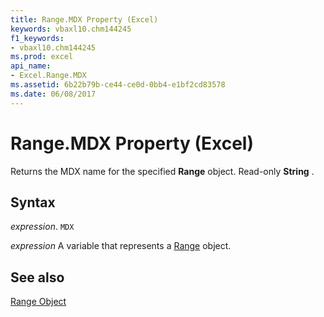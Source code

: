 ```yaml
---
title: Range.MDX Property (Excel)
keywords: vbaxl10.chm144245
f1_keywords:
- vbaxl10.chm144245
ms.prod: excel
api_name:
- Excel.Range.MDX
ms.assetid: 6b22b79b-ce44-ce0d-0bb4-e1bf2cd83578
ms.date: 06/08/2017
---
```



# Range.MDX Property (Excel)

Returns the MDX name for the specified  **Range** object. Read-only **String** .


## Syntax

 _expression_. `MDX`

 _expression_ A variable that represents a [Range](excel.range-graph-property.md) object.


## See also


[Range Object](Excel.Range(object).md)

